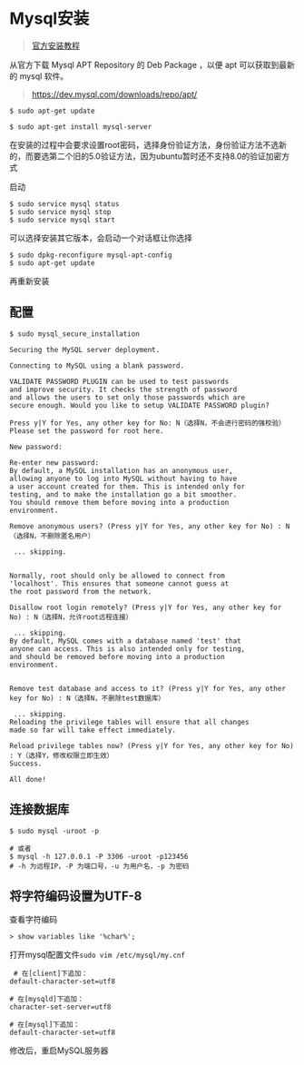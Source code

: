# Mysql安装

> [官方安装教程](https://dev.mysql.com/doc/mysql-apt-repo-quick-guide/en/)

从官方下载 Mysql APT Repository 的 Deb Package ，以便 apt 可以获取到最新的 mysql 软件。

> https://dev.mysql.com/downloads/repo/apt/



```shell
$ sudo apt-get update

$ sudo apt-get install mysql-server
```

在安装的过程中会要求设置root密码，选择身份验证方法，身份验证方法不选新的，而要选第二个旧的5.0验证方法，因为ubuntu暂时还不支持8.0的验证加密方式

启动

```shell
$ sudo service mysql status
$ sudo service mysql stop
$ sudo service mysql start
```

可以选择安装其它版本，会启动一个对话框让你选择

```shell
$ sudo dpkg-reconfigure mysql-apt-config
$ sudo apt-get update
```

再重新安装



## 配置

```shell
$ sudo mysql_secure_installation
```

```shell
Securing the MySQL server deployment.

Connecting to MySQL using a blank password.

VALIDATE PASSWORD PLUGIN can be used to test passwords
and improve security. It checks the strength of password
and allows the users to set only those passwords which are
secure enough. Would you like to setup VALIDATE PASSWORD plugin?

Press y|Y for Yes, any other key for No: N（选择N，不会进行密码的强校验）
Please set the password for root here.

New password: 

Re-enter new password: 
By default, a MySQL installation has an anonymous user,
allowing anyone to log into MySQL without having to have
a user account created for them. This is intended only for
testing, and to make the installation go a bit smoother.
You should remove them before moving into a production
environment.

Remove anonymous users? (Press y|Y for Yes, any other key for No) : N（选择N，不删除匿名用户）

 ... skipping.


Normally, root should only be allowed to connect from
'localhost'. This ensures that someone cannot guess at
the root password from the network.

Disallow root login remotely? (Press y|Y for Yes, any other key for No) : N（选择N，允许root远程连接）

 ... skipping.
By default, MySQL comes with a database named 'test' that
anyone can access. This is also intended only for testing,
and should be removed before moving into a production
environment.


Remove test database and access to it? (Press y|Y for Yes, any other key for No) : N（选择N，不删除test数据库）

 ... skipping.
Reloading the privilege tables will ensure that all changes
made so far will take effect immediately.

Reload privilege tables now? (Press y|Y for Yes, any other key for No) : Y（选择Y，修改权限立即生效）
Success.

All done! 
```



## 连接数据库

```shell
$ sudo mysql -uroot -p

# 或者
$ mysql -h 127.0.0.1 -P 3306 -uroot -p123456
# -h 为远程IP，-P 为端口号，-u 为用户名，-p 为密码
```



## 将字符编码设置为UTF-8

查看字符编码

```mysql
> show variables like '%char%';
```


打开mysql配置文件`sudo vim /etc/mysql/my.cnf`

```shell
 # 在[client]下追加：
default-character-set=utf8

# 在[mysqld]下追加：
character-set-server=utf8

# 在[mysql]下追加：
default-character-set=utf8
```

修改后，重启MySQL服务器

